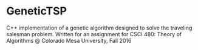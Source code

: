# GeneticTSP
C++ implementation of a genetic algorithm designed to solve the traveling salesman problem. Written for an assignment for CSCI 480: Theory of Algorithms @ Colorado Mesa University, Fall 2016
